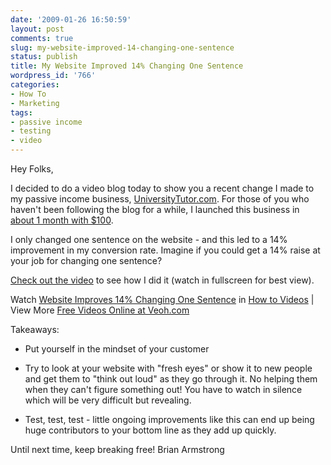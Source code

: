 ```yaml
---
date: '2009-01-26 16:50:59'
layout: post
comments: true
slug: my-website-improved-14-changing-one-sentence
status: publish
title: My Website Improved 14% Changing One Sentence
wordpress_id: '766'
categories:
- How To
- Marketing
tags:
- passive income
- testing
- video
---
```


Hey Folks,

I decided to do a video blog today to show you a recent change I made to my passive income business, [UniversityTutor.com](http://www.universitytutor.com).  For those of you who haven't been following the blog for a while, I launched this business in [about 1 month with $100](http://brianarmstrong.org/posts/from-new-idea-to-business-launch-in-two-weeks-with-pictures/).

I only changed one sentence on the website - and this led to a 14% improvement in my conversion rate.  Imagine if you could get a 14% raise at your job for changing one sentence?

[Check out the video](http://www.veoh.com/videos/v17333233kae9xnct) to see how I did it (watch in fullscreen for best view).

  
Watch [Website Improves 14% Changing One Sentence](http://www.veoh.com/videos/v17333233kae9xnct) in [How to Videos](http://www.veoh.com/browse/videos.html?category=category_educational_and_howto) | View More [Free Videos Online at Veoh.com](http://www.veoh.com/)

Takeaways:



	
  * Put yourself in the mindset of your customer

	
  * Try to look at your website with "fresh eyes" or show it to new people and get them to "think out loud" as they go through it.  No helping them when they can't figure something out!  You have to watch in silence which will be very difficult but revealing.

	
  * Test, test, test - little ongoing improvements like this can end up being huge contributors to your bottom line as they add up quickly.



Until next time, keep breaking free!
Brian Armstrong
